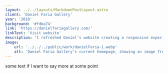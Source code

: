 ```yaml
---
layout: ../../layouts/MarkdownPostLayout.astro
client: 'Daniel Faria Gallery'
year: '2018'
background: '#fdba74'
link: 'https://danielfariagallery.com/'
linkText: 'Visit website'
description: 'I refreshed Daniel’s website creating a responsive experience while maintaining a minimal aesthetic that prioritizes the work of his artists.'
image:
    url: '../../../public/work/danielFaria-1.webp'
    alt: 'Daniel Faria Gallery’s current homepage, showing an image fro the current exhibition as well as the main navigation.'
---
```


some text if I want to say more at some point